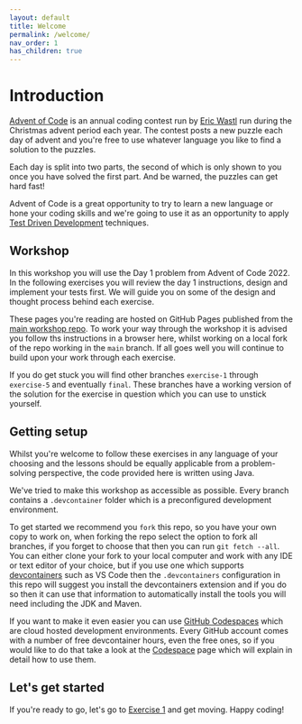 ```yaml
---
layout: default
title: Welcome
permalink: /welcome/
nav_order: 1
has_children: true
---
```

# Introduction

[Advent of Code](https://adventofcode.com/2023/about) is an annual coding contest run by [Eric Wastl](https://github.com/topaz) run during the Christmas advent period each year. The contest posts a new puzzle each day of advent and you're free to use whatever language you like to find a solution to the puzzles.

Each day is split into two parts, the second of which is only shown to you once you have solved the first part. And be warned, the puzzles can get hard fast!

Advent of Code is a great opportunity to try to learn a new language or hone your coding skills and we're going to use it as an opportunity to apply [Test Driven Development](https://en.wikipedia.org/wiki/Test-driven_development) techniques.

## Workshop

In this workshop you will use the Day 1 problem from Advent of Code 2022.
In the following exercises you will review the day 1 instructions, design and implement your tests first. We will guide you on some of the design and thought process behind each exercise.

These pages you're reading are hosted on GitHub Pages published from the [main workshop repo](https://github.com/jpgough/advent-of-tdd/). To work your way through the workshop it is advised you follow ths instructions in a browser here, whilst working on a local fork of the repo working in the `main` branch. If all goes well you will continue to build upon your work through each exercise. 

If you do get stuck you will find other branches `exercise-1` through `exercise-5` and eventually `final`. These branches have a working version of the solution for the exercise in question which you can use to unstick yourself.

## Getting setup

Whilst you're welcome to follow these exercises in any language of your choosing and the lessons should be equally applicable from a problem-solving perspective, the code provided here is written using Java.

We've tried to make this workshop as accessible as possible. Every branch contains a `.devcontainer` folder which is a preconfigured development environment.

To get started we recommend you `fork` this repo, so you have your own copy to work on, when forking the repo select the option to fork all branches, if you forget to choose that then you can run `git fetch --all`. You can either clone your fork to your local computer and work with any IDE or text editor of your choice, but if you use one which supports [devcontainers](https://code.visualstudio.com/docs/devcontainers/containers) such as VS Code then the `.devcontainers` configuration in this repo will suggest you install the devcontainers extension and if you do so then it can use that information to automatically install the tools you will need including the JDK and Maven.

If you want to make it even easier you can use [GitHub Codespaces](https://github.com/features/codespaces) which are cloud hosted development environments. Every GitHub account comes with a number of free devcontainer hours, even the free ones, so if you would like to do that take a look at the [Codespace](/codespaces) page which will explain in detail how to use them.

## Let's get started

If you're ready to go, let's go to [Exercise 1](/workshop/exercise-1/) and get moving. Happy coding!

